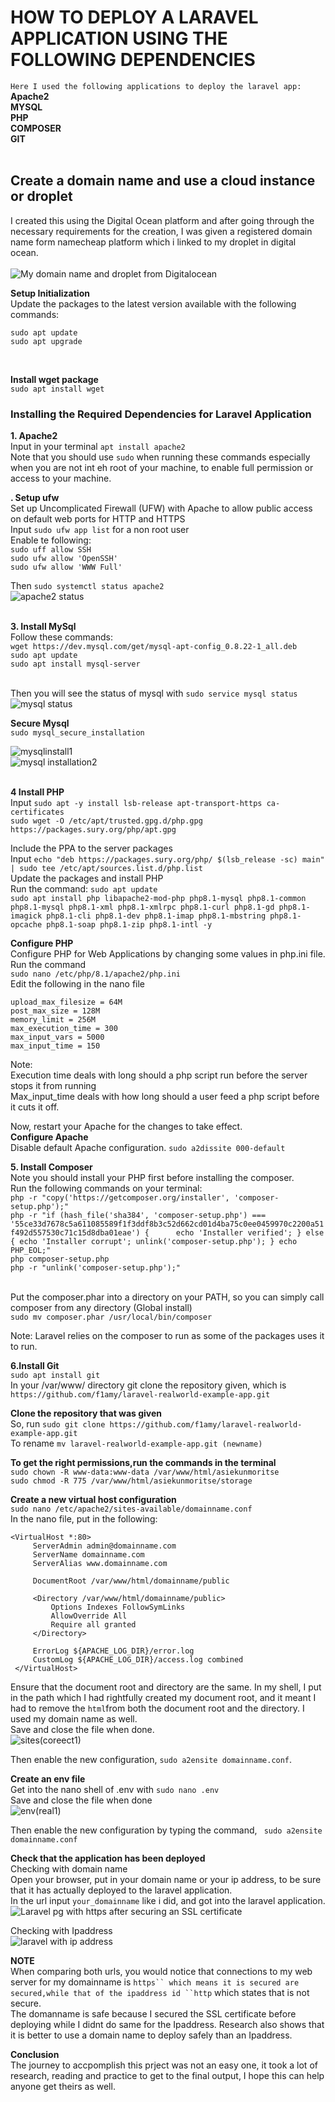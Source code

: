 
# HOW TO DEPLOY A LARAVEL APPLICATION USING THE FOLLOWING DEPENDENCIES  <br>
```Here I used the following applications to deploy the laravel app:``` <br>
**Apache2** <br>
**MYSQL** <br>
**PHP** <br>
**COMPOSER** <br>
**GIT** <br>
<br>

## Create a domain name and use a cloud instance or droplet <br>
I created this using the Digital Ocean platform and after going through the necessary requirements for the creation, I was given a registered domain name form namecheap platform which i linked to my droplet in digital ocean. <br><br>
![My domain name and droplet from Digitalocean](https://user-images.githubusercontent.com/108562214/197428690-95321bc1-de09-4819-b946-672df9905a98.PNG)
<br>

**Setup Initialization**<br>
Update the packages to the latest version available with the following commands:<br>
```
sudo apt update
sudo apt upgrade

```
<br>

**Install wget package**<br>
```sudo apt install wget```

### Installing the Required Dependencies for Laravel Application <br>
**1. Apache2** <br>
Input in your terminal ```apt install apache2``` <br>
Note that you should use ```sudo``` when running these commands especially when you are not int eh root of your machine, to enable full permission or access to your machine. <br>

**. Setup ufw** <br>
Set up Uncomplicated Firewall (UFW) with Apache to allow public access on default web ports for HTTP and HTTPS<br>
Input ```sudo ufw app list``` for a non root user <br>
Enable te following:<br>
```sudo uff allow SSH``` <br>
```sudo ufw allow 'OpenSSH'``` <br>
```sudo ufw allow 'WWW Full'``` <br>

Then ```sudo systemctl status apache2``` <br>
![apache2 status](https://user-images.githubusercontent.com/108562214/197430072-89ec9f72-0a85-494b-a650-38c93103c6e8.PNG) <br><br>

**3. Install MySql** <br>
Follow these commands: <br>
```wget https://dev.mysql.com/get/mysql-apt-config_0.8.22-1_all.deb``` <br>
```sudo apt update``` <br>
```sudo apt install mysql-server``` <br><br>

Then you will see the status of mysql with ```sudo service mysql status```<br>
![mysql status](https://user-images.githubusercontent.com/108562214/197430382-7bb227ba-d960-49e3-b384-0423d5a7aedb.PNG)

**Secure Mysql** <br>
```sudo mysql_secure_installation``` <br>

![mysqlinstall1](https://user-images.githubusercontent.com/108562214/197870127-72f151ad-6907-4557-a8ba-936877abe370.PNG)<br>
![mysql installation2](https://user-images.githubusercontent.com/108562214/197869571-88f13707-963f-4f12-a979-5ac65a93ce84.PNG)<br> <br>



**4 Install PHP** <br>
Input ```sudo apt -y install lsb-release apt-transport-https ca-certificates``` <br>
```sudo wget -O /etc/apt/trusted.gpg.d/php.gpg https://packages.sury.org/php/apt.gpg``` <br>
 
Include the PPA to the server packages <br>
Input ```echo "deb https://packages.sury.org/php/ $(lsb_release -sc) main" | sudo tee /etc/apt/sources.list.d/php.list```<br>
Update the packages and install PHP  <br>
Run the command:
```sudo apt update``` <br>
```sudo apt install php libapache2-mod-php php8.1-mysql php8.1-common php8.1-mysql php8.1-xml php8.1-xmlrpc php8.1-curl php8.1-gd php8.1-imagick php8.1-cli php8.1-dev php8.1-imap php8.1-mbstring php8.1-opcache php8.1-soap php8.1-zip php8.1-intl -y``` <br>

**Configure PHP** <br>
Configure PHP for Web Applications by changing some values in php.ini file. <br>
Run the command<br>
```sudo nano /etc/php/8.1/apache2/php.ini``` <br>
Edit the following in the nano file<br>

```
upload_max_filesize = 64M 
post_max_size = 128M 
memory_limit = 256M 
max_execution_time = 300 
max_input_vars = 5000 
max_input_time = 150

```
Note:<br>
Execution time deals with long should a php script run before the server stops it from running <br>
Max_input_time deals with how long should a user feed a php script before it cuts it off. <br>

Now, restart your Apache for the changes to take effect.<br>
**Configure Apache** <br>
Disable default Apache configuration.
```sudo a2dissite 000-default``` <br>

**5. Install Composer** <br>
Note you should install your PHP first before installing the composer.<br>
Run the following commands on your terminal:<br>
```php -r "copy('https://getcomposer.org/installer', 'composer-setup.php');"``` <br>
```php -r "if (hash_file('sha384', 'composer-setup.php') === '55ce33d7678c5a611085589f1f3ddf8b3c52d662cd01d4ba75c0ee0459970c2200a51f492d557530c71c15d8dba01eae') {      echo 'Installer verified'; } else { echo 'Installer corrupt'; unlink('composer-setup.php'); } echo PHP_EOL;"``` <br>
```php composer-setup.php``` <br>
```php -r "unlink('composer-setup.php');"``` <br><br>

Put the composer.phar into a directory on your PATH, so you can simply call composer from any directory (Global install)<br>
```sudo mv composer.phar /usr/local/bin/composer```<br>

Note: Laravel relies on the composer to run as some of the packages uses it to run.<br>

**6.Install Git** <br>
```sudo apt install git ```<br>
In your /var/www/ directory git clone the repository given, which is ```https://github.com/f1amy/laravel-realworld-example-app.git``` <br>

**Clone the repository that was given** <br>
So, run ```sudo git clone https://github.com/f1amy/laravel-realworld-example-app.git``` <br>
To rename ```mv laravel-realworld-example-app.git (newname)``` <br>

**To get the right permissions,run the commands in the terminal** <br>
```sudo chown -R www-data:www-data /var/www/html/asiekunmoritse``` <br>
```sudo chmod -R 775 /var/www/html/asiekunmoritse/storage``` <br>

**Create a new virtual host configuration** <br>
```sudo nano /etc/apache2/sites-available/domainname.conf``` <br>
In the nano file, put in the following: <br>
```
<VirtualHost *:80>
     ServerAdmin admin@domainname.com
     ServerName domainname.com
     ServerAlias www.domainname.com

     DocumentRoot /var/www/html/domainname/public

     <Directory /var/www/html/domainname/public>
         Options Indexes FollowSymLinks
         AllowOverride All
         Require all granted
     </Directory>

     ErrorLog ${APACHE_LOG_DIR}/error.log 
     CustomLog ${APACHE_LOG_DIR}/access.log combined 
 </VirtualHost>

```
Ensure that the document root and directory are the same. In my shell, I put in the path which I had rightfully created my document 
root, and it meant I had to remove the ```html```from both the document root and the directory. I used my domain name as well.<br>
Save and close the file when done.<br>
![sites(coreect1)](https://user-images.githubusercontent.com/108562214/197877886-4141da15-43ae-4498-ab1b-7ad4451be28e.PNG) <br>

Then enable the new configuration, ```sudo a2ensite domainname.conf```. <br>

**Create an env file**<br>
Get into the nano shell of .env with ```sudo nano .env``` <br>
Save and close the file when done<br>
![env(real1)](https://user-images.githubusercontent.com/108562214/197868982-99e7bcda-b670-469a-9202-27cd34de620a.PNG)<br>

Then enable the new configuration by typing the command, ``` sudo a2ensite domainname.conf``` <br>

**Check that the application has been deployed**<br>
Checking with domain name<br>
Open your browser, put in your domain name or your ip address, to be sure that it has actually deployed to the laravel application.<br>
In the url input ```your_domainname``` like i did, and got into the laravel application.<br>
![Laravel pg with https after securing an SSL certificate](https://user-images.githubusercontent.com/108562214/197883757-3efcab96-57da-4679-b4f1-1e96555c80d4.PNG)<br>

Checking with Ipaddress<br>
![laravel with ip address](https://user-images.githubusercontent.com/108562214/197883973-f39dc78c-4ee0-43aa-88db-cf16504db2c6.PNG)<br>

**NOTE** <br>
When comparing both urls, you would notice that connections to my web server for my domainname is ```https`` which means it is secured are secured,while that of the ipaddress id ``http``` which states that is not secure.<br>
The domanname is safe because I secured the SSL certificate before deploying while I didnt do same for the Ipaddress. Research also shows that it is better to use a domain name to deploy safely than an Ipaddress. <br>

**Conclusion** <br>
The journey to accpomplish this prject was not an easy one, it took a lot of research, reading and practice to get to the final output, I hope this can help anyone get theirs as well. <br>













